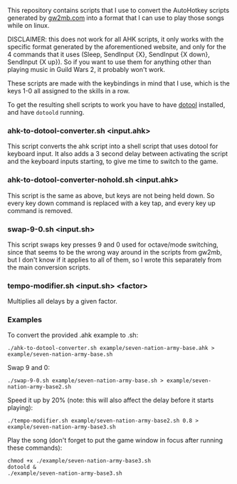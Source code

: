 This repository contains scripts that I use to convert the AutoHotkey scripts generated by [gw2mb.com](http://gw2mb.com/) into a format that I can use to play those songs while on linux.

DISCLAIMER: this does not work for all AHK scripts, it only works with the specific format generated by the aforementioned website, and only for the 4 commands that it uses (Sleep, SendInput {X}, SendInput {X down}, SendInput {X up}). So if you want to use them for anything other than playing music in Guild Wars 2, it probably won't work.

These scripts are made with the keybindings in mind that I use, which is the keys 1-0 all assigned to the skills in a row.

To get the resulting shell scripts to work you have to have [dotool](https://sr.ht/~geb/dotool/) installed, and have `dotoold` running.

### ahk-to-dotool-converter.sh <input.ahk>
This script converts the ahk script into a shell script that uses dotool for keyboard input. It also adds a 3 second delay between activating the script and the keyboard inputs starting, to give me time to switch to the game.

### ahk-to-dotool-converter-nohold.sh <input.ahk>
This script is the same as above, but keys are not being held down. So every key down command is replaced with a key tap, and every key up command is removed.

### swap-9-0.sh <input.sh>
This script swaps key presses 9 and 0 used for octave/mode switching, since that seems to be the wrong way around in the scripts from gw2mb, but I don't know if it applies to all of them, so I wrote this separately from the main conversion scripts.

### tempo-modifier.sh <input.sh> \<factor\>
Multiplies all delays by a given factor.

### Examples
To convert the provided .ahk example to .sh:
```
./ahk-to-dotool-converter.sh example/seven-nation-army-base.ahk > example/seven-nation-army-base.sh
```

Swap 9 and 0:
```
./swap-9-0.sh example/seven-nation-army-base.sh > example/seven-nation-army-base2.sh
```

Speed it up by 20% (note: this will also affect the delay before it starts playing):
```
./tempo-modifier.sh example/seven-nation-army-base2.sh 0.8 > example/seven-nation-army-base3.sh
```

Play the song (don't forget to put the game window in focus after running these commands):
```
chmod +x ./example/seven-nation-army-base3.sh
dotoold &
./example/seven-nation-army-base3.sh
```
